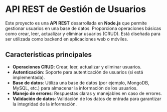 # API REST de Gestión de Usuarios

Este proyecto es una **API REST** desarrollada en **Node.js** que permite gestionar usuarios en una base de datos. Proporciona operaciones básicas como crear, leer, actualizar y eliminar usuarios (CRUD). Está diseñada para ser utilizada como backend en aplicaciones web o móviles.

## Características principales
- **Operaciones CRUD**: Crear, leer, actualizar y eliminar usuarios.
- **Autenticación**: Soporte para autenticación de usuarios (si está implementada).
- **Base de datos**: Utiliza una base de datos (por ejemplo, MongoDB, MySQL, etc.) para almacenar la información de los usuarios.
- **Manejo de errores**: Respuestas claras y manejables en caso de errores.
- **Validación de datos**: Validación de los datos de entrada para garantizar la integridad de la información.
